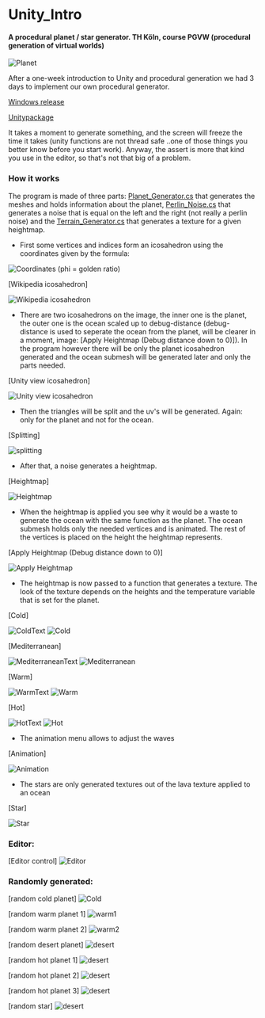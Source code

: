 # Unity_Intro
#### A procedural planet / star generator. TH Köln, course PGVW (procedural generation of virtual worlds)
![Planet](https://github.com/Nice2Bee/Unity_Intro/blob/technique/technique/planet.gif)

After a one-week introduction to Unity and procedural generation we had 3 days to implement our own procedural generator.

[Windows release](https://github.com/Nice2Bee/Unity_Intro/releases/tag/v1.0)

[Unitypackage](https://1drv.ms/u/s!AtwaZYMhkRKBgrVukFEmZnbW5iU0Sg)

It takes a moment to generate something, and the screen will freeze the time it takes (unity functions are not thread safe ..one of those things you better know before you start work). Anyway, the assert is more that kind you use in the editor, so that's not that big of a problem.

### How it works

The program is made of three parts: [Planet_Generator.cs](https://github.com/Nice2Bee/Unity_Intro/blob/master/Planet%20Gen/Assets/Planet%20Generator/Planet%20Gen/Planet_Generator.cs) that generates the meshes and holds information about the planet, [Perlin_Noise.cs](https://github.com/Nice2Bee/Unity_Intro/blob/master/Planet%20Gen/Assets/Planet%20Generator/Perlin%20Noise/Perlin_Noise.cs) that generates a noise that is equal on the left and the right (not really a perlin noise) and the [Terrain_Generator.cs](https://github.com/Nice2Bee/Unity_Intro/blob/master/Planet%20Gen/Assets/Planet%20Generator/Planet%20Gen/Terrain_Generator.cs) that generates a texture for a given heightmap. 

- First some vertices and indices form an icosahedron using the coordinates given by the formula:

![Coordinates](https://github.com/Nice2Bee/Unity_Intro/blob/technique/technique/Icosahedron%20coordinates.PNG)
(phi = golden ratio)

\[Wikipedia icosahedron]

![Wikipedia icosahedron](https://upload.wikimedia.org/wikipedia/commons/thumb/9/9c/Icosahedron-golden-rectangles.svg/500px-Icosahedron-golden-rectangles.svg.png)


- There are two icosahedrons on the image, the inner one is the planet, the outer one is the ocean scaled up to debug-distance (debug-distance is used to seperate the ocean from the planet, will be clearer in a moment, image: [Apply Heightmap (Debug distance down to 0)]). In the program however there will be only the planet icosahedron generated and the ocean submesh will be generated later and only the parts needed.

\[Unity view icosahedron]

![Unity view icosahedron](https://github.com/Nice2Bee/Unity_Intro/blob/technique/technique/Icosahedron.PNG)


- Then the triangles will be split and the uv's will be generated. Again: only for the planet and not for the ocean.

\[Splitting]

![splitting](https://github.com/Nice2Bee/Unity_Intro/blob/technique/technique/dividing.gif)


- After that, a noise generates a heightmap.

\[Heightmap]

![Heightmap](https://github.com/Nice2Bee/Unity_Intro/blob/technique/technique/heightmap.PNG)


- When the heightmap is applied you see why it would be a waste to generate the ocean with the same function as the planet. The ocean submesh holds only the needed vertices and is animated. The rest of the vertices is placed on the height the heightmap represents.

\[Apply Heightmap (Debug distance down to 0)]

![Apply Heightmap](https://github.com/Nice2Bee/Unity_Intro/blob/technique/technique/apply%20heightmap.gif)


- The heightmap is now passed to a function that generates a texture. The look of the texture depends on the heights and the temperature variable that is set for the planet.   

\[Cold]

![ColdText](https://github.com/Nice2Bee/Unity_Intro/blob/technique/technique/planet%20texturing/texture%20cold.PNG)
![Cold](https://github.com/Nice2Bee/Unity_Intro/blob/technique/technique/planet%20texturing/cold.PNG)

\[Mediterranean]

![MediterraneanText](https://github.com/Nice2Bee/Unity_Intro/blob/technique/technique/planet%20texturing/texture%20med.PNG)
![Mediterranean](https://github.com/Nice2Bee/Unity_Intro/blob/technique/technique/planet%20texturing/med.PNG)

\[Warm]

![WarmText](https://github.com/Nice2Bee/Unity_Intro/blob/technique/technique/planet%20texturing/texture%20warm.PNG)
![Warm](https://github.com/Nice2Bee/Unity_Intro/blob/technique/technique/planet%20texturing/warm.PNG)

\[Hot]

![HotText](https://github.com/Nice2Bee/Unity_Intro/blob/technique/technique/planet%20texturing/texture%20hot.PNG)
![Hot](https://github.com/Nice2Bee/Unity_Intro/blob/technique/technique/planet%20texturing/hot.PNG)



- The animation menu allows to adjust the waves

\[Animation]

![Animation](https://github.com/Nice2Bee/Unity_Intro/blob/technique/technique/waves.gif)


- The stars are only generated textures out of the lava texture applied to an ocean

\[Star]

![Star](https://github.com/Nice2Bee/Unity_Intro/blob/technique/technique/star%20waves.gif)



### Editor:

\[Editor control]
![Editor](https://github.com/Nice2Bee/Unity_Intro/blob/technique/screenshot_editor.PNG)


### Randomly generated:


\[random cold planet]
![Cold](https://github.com/Nice2Bee/Unity_Intro/blob/technique/screenshot_cold.PNG)


\[random warm planet 1]
![warm1](https://github.com/Nice2Bee/Unity_Intro/blob/technique/screenshot_warm.PNG)


\[random warm planet 2]
![warm2](https://github.com/Nice2Bee/Unity_Intro/blob/technique/screenshot_warm%202.PNG)


\[random desert planet]
![desert](https://github.com/Nice2Bee/Unity_Intro/blob/technique/screenshot_desert.PNG)


\[random hot planet 1]
![desert](https://github.com/Nice2Bee/Unity_Intro/blob/technique/screenshot_hot.PNG)


\[random hot planet 2]
![desert](https://github.com/Nice2Bee/Unity_Intro/blob/technique/screenshot_hot%202.PNG)


\[random hot planet 3]
![desert](https://github.com/Nice2Bee/Unity_Intro/blob/technique/screenshot_hot%203.PNG)


\[random star]
![desert](https://github.com/Nice2Bee/Unity_Intro/blob/technique/screenshot_star.PNG)
